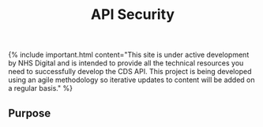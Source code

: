 ﻿---
title: API Security
keywords: api, security, JWT, JSON Web tokens
tags: [api,security,JWT]
sidebar: ctp_rest_sidebar
permalink: api_security.html
summary: Implementation guidance for developers - focusing on security guidance
---
{% include important.html content="This site is under active development by NHS Digital and is intended to provide all the technical resources you need to successfully develop the CDS API. This project is being developed using an agile methodology so iterative updates to content will be added on a regular basis." %}


## Purpose ##



